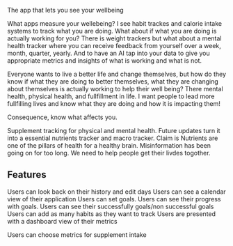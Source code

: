 The app that lets you see your wellbeing

What apps measure your wellebeing? I see habit trackes and calorie intake systems to track what you are doing. What about if what you are doing is actually working for you? There is weight trackers but what about a mental health tracker where you can receive feedback from yourself over a week, month, quarter, yearly. And to have an AI tap into your data to give you appropriate metrics and insights of what is working and what is not.

Everyone wants to live a better life and change themselves, but how do they know if what they are doing to better themselves, what they are changing about themselves is actually working to help their well being? There mental health, physical health, and fullfillment in life. I want people to lead more fullfilling lives and know what they are doing and how it is impacting them!

Consequence, know what affects you.

Supplement tracking for physical and mental health. Future updates turn it into a essential nutrients tracker and macro tracker. Claim is Nutrients are one of the pillars of health for a healthy brain. Misinformation has been going on for too long. We need to help people get their livdes togother.

## Features

Users can look back on their history and edit days
Users can see a calendar view of their application
Users can set goals.
Users can see their progress with goals.
Users can see their successfully goals/non successful goals
Users can add as many habits as they want to track
Users are presented with a dashboard view of their metrics

Users can choose metrics for supplement intake
